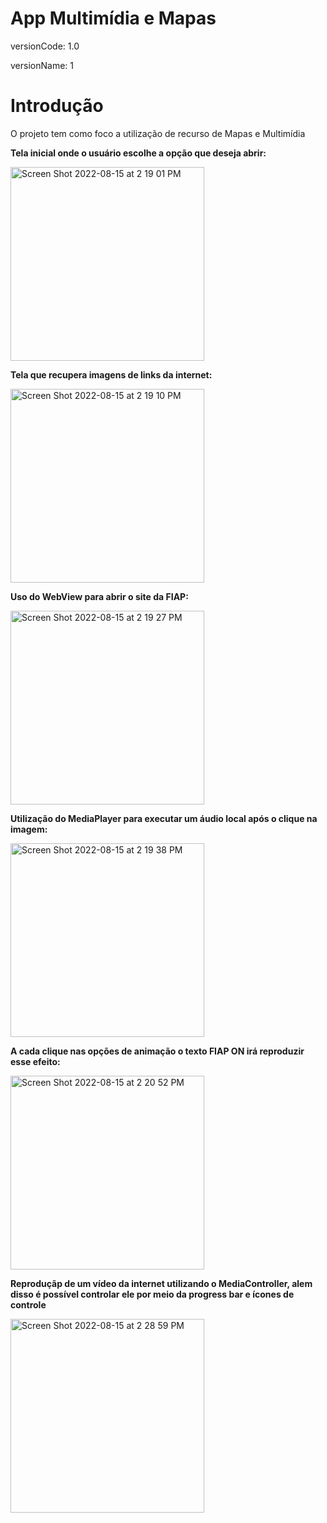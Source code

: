 <h1>App Multimídia e Mapas</h1>

<p>versionCode: 1.0</p>
<p>versionName: 1</p>

<h1>Introdução</h1>
<p>O projeto tem como foco a utilização de recurso de Mapas e Multimídia </p>

<b><p>Tela inicial onde o usuário escolhe a opção que deseja abrir:</p></b>
<img width="310" alt="Screen Shot 2022-08-15 at 2 19 01 PM" src="https://user-images.githubusercontent.com/89399485/184684298-823321a0-fdac-47fd-9528-7da8168406a3.png">

<b><p>Tela que recupera imagens de links da internet:</p></b>
<img width="310" alt="Screen Shot 2022-08-15 at 2 19 10 PM" src="https://user-images.githubusercontent.com/89399485/184684415-966518dc-54f1-4c19-b5d5-b1b860b2951e.png">

<b><p>Uso do WebView para abrir o site da FIAP:</p></b>
<img width="310" alt="Screen Shot 2022-08-15 at 2 19 27 PM" src="https://user-images.githubusercontent.com/89399485/184684545-5a3f6359-eb11-4077-8ef3-0bce7c09c67e.png">

<b><p>Utilização do MediaPlayer para executar um áudio local após o clique na imagem: </p></b>
<img width="310" alt="Screen Shot 2022-08-15 at 2 19 38 PM" src="https://user-images.githubusercontent.com/89399485/184684634-73b77250-1487-47e1-88a3-3100f0982974.png">

<b><p>A cada clique nas opções de animação o texto FIAP ON irá reproduzir esse efeito:</p></b>
<img width="310" alt="Screen Shot 2022-08-15 at 2 20 52 PM" src="https://user-images.githubusercontent.com/89399485/184684788-a8d7dda6-746d-48a6-bbbe-90607a097eb6.png">

<b><p>Reproduçãp de um vídeo da internet utilizando o MediaController, alem disso é possível controlar ele por meio da progress bar e ícones de controle </p></b>
<img width="310" alt="Screen Shot 2022-08-15 at 2 28 59 PM" src="https://user-images.githubusercontent.com/89399485/184685303-a093c1cb-856c-41b7-9e24-aa951fbc9d14.png">

